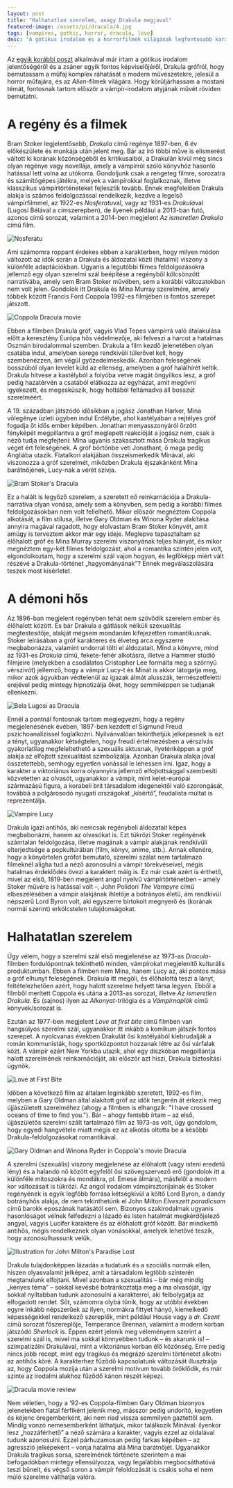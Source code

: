 ```yaml
---
layout: post
title: "Halhatatlan szerelem, avagy Drakula megjavul"
featured-image: /assets/pi/dracula/4.jpg
tags: [vampires, gothic, horror, dracula, love]
desc: "A gótikus irodalom és a horrorfilmek világának legfontosabb karakteréről írt elemzés. Hogyan változik Bram Stoker Drakulája a különféle feldolgozásokban?"
---
```


Az [egyik korábbi poszt](/2016/12/01/aliens) alkalmával már írtam a gótikus
irodalom jelentőségéről és a zsáner egyik fontos képviselőjéről, Drakula
grófról, hogy bemutassam a műfaj komplex ráhatását a modern művészetekre,
jelesül a horror műfajára, és az *Alien*-filmek világára. Hogy körüljárhassam a
mostani témát, fontosnak tartom először a vámpír-irodalom atyjának művét röviden
bemutatni.

# A regény és a filmek

Bram Stoker legjelentősebb, *Drakula* című regénye 1897-ben, 6 év előkészülete
és munkája után jelent meg. Bár az író többi műve is elismerést váltott ki
korának közönségéből és kritikusaiból, a Drakulán kívül még sincs olyan regénye
vagy novellája, amely a vámpírról szóló könyvhöz hasonló hatással lett volna az
utókorra. Gondoljunk csak a rengeteg filmre, sorozatra és számítógépes játékra,
melyek a vámpírokkal foglalkoznak, illetve klasszikus vámpírtörténeteket
fejlesztik tovább. Ennek megfelelően Drakula alakja is számos feldolgozással
rendelkezik, kezdve a legelső vámpírfilmmel, az 1922-es *Nosferatu*val, vagy az
1931-es *Drakulá*val (Lugosi Bélával a címszerepben), de ilyenek például a
2013-ban futó, azonos című sorozat, valamint a 2014-ben megjelent *Az ismeretlen
Drakula* című film.

![Nosferatu](/assets/pi/dracula/1.jpg)

Ami számomra roppant érdekes ebben a karakterben, hogy milyen módon változott az
idők során a Drakula és áldozatai közti (hatalmi) viszony a különféle
adaptációkban. Ugyanis a legutóbbi filmes feldolgozásokra jellemző egy olyan
szerelmi szál beépítése a regényből kölcsönzött narratívába, amely sem Bram
Stoker művében, sem a korábbi változatokban nem volt jelen. Gondolok itt Drakula
és Mina Murray szerelmére, amely többek között Francis Ford Coppola 1992-es
filmjében is fontos szerepet játszott.

![Coppola Dracula movie](/assets/pi/dracula/2.jpg)

Ebben a filmben Drakula gróf, vagyis Vlad Tepes vámpírrá való átalakulása előtt
a keresztény Európa hős védelmezője, aki felveszi a harcot a hatalmas Oszmán
birodalommal szemben. Drakula a film kezdő jelenetében olyan csatába indul,
amelyben serege rendkívüli túlerővel kell, hogy szembenézzen, ám végül
győzedelmeskedik. Azonban feleségének bosszúból olyan levelet küld az ellenség,
amelyben a gróf halálhírét keltik. Drakula hitvese a kastélyból a folyóba vetve
magát öngyilkos lesz, a gróf pedig hazatérvén a csatából elátkozza az egyházat,
amit megóvni igyekezett, és megesküszik, hogy holtából feltámadva áll bosszút
szerelméért.

A 19. században játszódó idősíkban a jogász Jonathan Harker, Mina vőlegénye
üzleti ügyben indul Erdélybe, ahol kastélyában a rejtélyes gróf fogadja őt idős
ember képében. Jonathan menyasszonyáról őrzött fényképét megpillantva a gróf
meglepett reakcióját a jogász nem, csak a néző tudja megfejteni: Mina ugyanis
szakasztott mása Drakula tragikus véget ért feleségének. A gróf börtönbe veti
Jonathant, ő maga pedig Angliába utazik. Fiatalkori alakjában összeismerkedik
Minával, aki viszonozza a gróf szerelmét, miközben Drakula éjszakánként Mina
barátnőjének, Lucy-nak a vérét szívja.

![Bram Stoker's Dracula](/assets/pi/dracula/3.jpg)

Ez a halált is legyőző szerelem, a szeretett nő reinkarnációja a
Drakula-narratíva olyan vonása, amely sem a könyvben, sem pedig a korábbi filmes
feldolgozásokban nem volt fellelhető. Mikor először megnéztem Coppola alkotását,
a film stílusa, illetve Gary Oldman és Winona Ryder alakítása annyira magával
ragadott, hogy elolvastam Bram Stoker könyvét, amit amúgy is terveztem akkor már
egy ideje. Meglepve tapasztaltam az élőhalott gróf és Mina Murray szerelmi
viszonyának teljes hiányát, és mikor megnéztem egy-két filmes feldolgozást, ahol
a romantika szintén jelen volt, elgondolkoztam, hogy a szerelmi szál vajon
hogyan, és legfőképp miért vált részévé a Drakula-történet „hagyományának”?
Ennek megválaszolására teszek most kísérletet.

# A démoni hős

Az 1896-ban megjelent regényben tehát nem szövődik szerelem ember és élőhalott
között. És bár Drakula a gátlások nélküli szexualitás megtestesítője, alakját
mégsem mondanám kifejezetten romantikusnak. Stoker leírásában a gróf karakteres
és élveteg arca egyszerre megbabonázza, valamint undorral tölti el áldozatait.
Mind a könyvre, mind az 1931-es *Drakula* című, fekete-fehér alkotásra, illetve
a Hammer stúdió filmjeire (melyekben a csodálatos Cristopher Lee formálta meg a
szörnyű vérszívót) jellemző, hogy a vámpír  Lucy-t és Minát is akkor látogatja
meg, mikor azok ágyukban védtelenül az igazak álmát alusszák, természetfeletti
erejével pedig mintegy hipnotizálja őket, hogy semmiképpen se tudjanak
ellenkezni.

![Bela Lugosi as Dracula](/assets/pi/dracula/4.jpg)

Ennél a pontnál fontosnak tartom megjegyezni, hogy a regény megjelenésének
évében, 1897-ben kezdett el Sigmund Freud pszichoanalízissel foglalkozni.
Nyilvánvalóan tekinthetjük jelképesnek is ezt a tényt, ugyanakkor kétségtelen,
hogy freudi értelmezésben a vérszívás gyakorlatilag megfeleltethető a szexuális
aktusnak, ilyeténképpen a gróf alakja az elfojtott szexualitást szimbolizálja.
Azonban Drakula alakja jóval összetettebb, semhogy egyetlen vonással le lehessen
írni. Igaz, hogy a karakter a viktoriánus korra olyannyira jellemző
elfojtottsággal szembesíti közvetetten az olvasót, ugyanakkor a vámpír, mint
kelet-európai származású figura, a korabeli brit társadalom idegenektől való
szorongását, továbbá a polgárosodó nyugati országokat „kísértő”, feudalista
múltat is reprezentálja.

![Vampire Lucy](/assets/pi/dracula/5.jpg)

Drakula igazi antihős, aki nemcsak regénybeli áldozatait képes megbabonázni,
hanem az olvasókat is. Ezt tükrözi Stoker regényének számtalan feldolgozása,
illetve magának a vámpír alakjának rendkívüli elterjedtsége a popkultúrában
(film, könyv, anime, stb.).  Annak ellenére, hogy a könyörtelen grófot bemutató,
szerelmi szálat nem tartalmazó filmeknél aligha tud a néző azonosulni a vámpír
törekvéseivel, mégis hatalmas érdeklődés övezi a karaktert máig is. Ez már csak
azért is érthető, mivel az első, 1819-ben megjelent angol nyelvű
vámpírtörténetben – amely Stoker művére is hatással volt –, John Polidori *The
Vampyre* című elbeszélésében a vámpír alakjának ihletője a botrányos életű, ám
rendkívül népszerű Lord Byron volt, aki egyszerre birtokolt megnyerő és (korának
normái szerint) erkölcstelen tulajdonságokat.

# Halhatatlan szerelem

Úgy vélem, hogy a szerelmi szál első megjelenése az 1973-as *Dracula*-filmben
fordulópontnak tekinthető minden, vámpírokat megjelenítő kulturális
produktumban. Ebben a filmben nem Mina, hanem Lucy az, aki pontos mása a gróf
elhunyt feleségének. Drakula itt megöli, és élőhalottá teszi a lányt,
feltételezhetően azért, hogy halott szerelme helyett társa legyen. Ebből a
filmből merített Coppola és utána a 2013-as sorozat, illetve *Az ismeretlen
Drakula*. És (sajnos) ilyen az *Alkonyat*-trilógia és a *Vámpírnaplók* című
könyvek/sorozat is.

Ezután az 1977-ben megjelent *Love at first bite* című filmben van hangsúlyos
szerelmi szál, ugyanakkor itt inkább a komikum játszik fontos szerepet. A
nyolcvanas években Drakulát ősi kastélyából kiebrudalják a román kommunisták,
hogy sportközpontot hozzanak létre az ősi várfalak közt. A vámpír ezért New
Yorkba utazik, ahol egy diszkóban megpillantja halott szerelmének
reinkarnációját, aki először azt hiszi, Drakula biztosítási ügynök.

![Love at First Bite](/assets/pi/dracula/6.jpg)

Időben a következő film az általam leginkább szeretett, 1992-es film, melyben
a Gary Oldman által alakított gróf az idők tengerén át érkezik meg újjászületett
szerelméhez (ahogy a filmben is elhangzik: "I have crossed oceans of time to
find you."). Bár – ahogy fentebb írtam – az első, újjászületős szerelmi szált
tartalmazó film az 1973-as volt, úgy gondolom, hogy egyedi hangvétele miatt
mégis ez az alkotás oltotta be a későbbi Drakula-feldolgozásokat romantikával.

![Gary Oldman and Winona Ryder in Coppola's movie
Dracula](/assets/pi/dracula/7.jpg)

A szerelmi (szexuális) viszony megjelenése az élőhalott (vagy isteni eredetű
lény) és a halandó nő között egyfelől ősi szövegszervező erő (gondolok itt a
különféle mítoszokra és mondákra, pl. Emese álmára), másfelől a modern kor
változásait is tükrözi. Az angol irodalom vámpírsztorijainak és Stoker
regényének is egyik legfőbb forrása kétségkívül a költő Lord Byron, a dandy
botrányhős alakja, de nem tekinthetünk el John Milton *Elveszett paradicsom*
című barokk eposzának hatásától sem. Bizonyos szakirodalmak ugyanis hasonlóságot
vélnek felfedezni a lázadó és Isten hatalmát megkérdőjelező angyal, vagyis
Lucifer karaktere és az élőhalott gróf között. Bár mindkettő antihős, mégis
rendelkeznek olyan vonásokkal, amelyek lehetővé teszik, hogy azonosulhassunk
velük.

![Illustration for John Milton's Paradise Lost](/assets/pi/dracula/8.jpg)

Drakula tulajdonképpen lázadás a tudatunk és a szociális normák ellen, hiszen
olyasvalamit jelképez, amit a társadalom legtöbb színterén megtanulunk
elfojtani. Mivel azonban a szexualitás – bár még mindig „kényes téma” – sokkal
kevésbé botránkoztatja meg a ma olvasóját, így sokkal nyíltabban tudunk
azonosulni a karakterrel, aki felbolygatja az elfogadott rendet. Sőt, számomra
olybá tűnik, hogy az utóbbi években egyre inkább népszerűek az ilyen, normákra
fittyet hányó, kiemelkedő képességekkel rendelkező szereplők, mint például House
vagy a *dr. Csont* című sorozat főszereplője, Temperance Brennan, valamint a
modern korban játszódó *Sherlock* is. Éppen ezért jelenik meg véleményem szerint
a szerelmi szál is, mivel ma sokkal könnyebben tudunk – és akarunk is! –
szimpatizálni Drakulával, mint a viktoriánus korban élő közönség. Erre pedig
nincs jobb recept, mint egy tragikus és megrázó szerelmi történetet alkotni az
antihős köré. A karakterhez fűződő kapcsolatunk változását illusztrálja az, hogy
Coppola mozija után a szerelmi motívum tovább öröklődik, és már szinte az
irodalmi alakhoz fűződő kánon részét képezi.

![Dracula movie review](/assets/pi/dracula/9.jpg)

Nem véletlen, hogy a ’92-es Coppola-filmben Gary Oldman bizonyos jelenetekben
fiatal férfiként jelenik meg, másszor pedig undorító, kegyetlen és kéjenc
öregemberként, aki nem riad vissza semmilyen gaztettől sem. Mindig vonzó
nemesemberként láthatjuk, mikor találkozik Minával: ilyenkor lesz „hozzáférhető”
a néző számára a karakter, vagyis ezzel az oldalával tudunk azonosulni. Ezzel
párhuzamosan pedig farkas képében – az agresszió jelképeként – vonja hatalma alá
Mina barátnőjét. Ugyanakkor Drakula tragikus sorsa, szerelmének története
szerintem a mai befogadókban mintegy ellensúlyozza, vagy legalábbis
megbocsáthatóvá teszi bűneit, és végső soron a vámpír feloldozását is csakis
soha el nem múló szerelme válthatja valóra.
